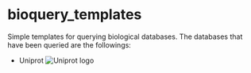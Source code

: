 # bioquery_templates
 Simple templates for querying biological databases.
The databases that have been queried are the followings:
- Uniprot
![Uniprot logo](https://www.uniprot.org/images/logos/uniprot-rgb-optimized.svg)
